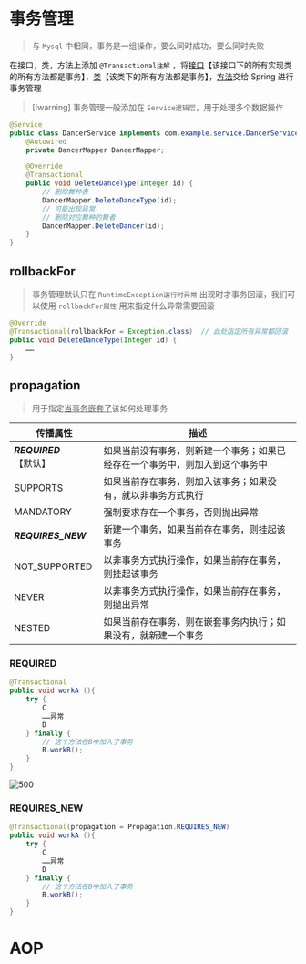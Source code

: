 # 事务管理
>与 `Mysql` 中相同，事务是一组操作，要么同时成功，要么同时失败

在接口，类，方法上添加 `@Transactional注解` ，将<u>接口</u>【该接口下的所有实现类的所有方法都是事务】，<u>类</u>【该类下的所有方法都是事务】，<u>方法</u>交给 Spring 进行事务管理

>[!warning] 事务管理一般添加在 `Service逻辑层`，用于处理多个数据操作

```java
@Service
public class DancerService implements com.example.service.DancerService {
    @Autowired
    private DancerMapper DancerMapper;

    @Override
    @Transactional
    public void DeleteDanceType(Integer id) {
	    // 删除舞种表
        DancerMapper.DeleteDanceType(id);  
        // 可能出现异常
        // 删除对应舞种的舞者
        DancerMapper.DeleteDancer(id);
    }
}
```

## rollbackFor
>事务管理默认只在 `RuntimeException运行时异常` 出现时才事务回滚，我们可以使用 `rollbackFor属性` 用来指定什么异常需要回滚

```java
@Override
@Transactional(rollbackFor = Exception.class)  // 此处指定所有异常都回滚
public void DeleteDanceType(Integer id) {
	……
}
```

## propagation
>用于指定<u>当事务嵌套了</u>该如何处理事务

| 传播属性               | 描述                                     |
| ------------------ | -------------------------------------- |
| ***REQUIRED***【默认】 | 如果当前没有事务，则新建一个事务；如果已经存在一个事务中，则加入到这个事务中 |
| SUPPORTS           | 如果当前存在事务，则加入该事务；如果没有，就以非事务方式执行         |
| MANDATORY          | 强制要求存在一个事务，否则抛出异常                      |
| ***REQUIRES_NEW*** | 新建一个事务，如果当前存在事务，则挂起该事务                 |
| NOT_SUPPORTED      | 以非事务方式执行操作，如果当前存在事务，则挂起该事务             |
| NEVER              | 以非事务方式执行操作，如果当前存在事务，则抛出异常              |
| NESTED             | 如果当前存在事务，则在嵌套事务内执行；如果没有，就新建一个事务        |

### REQUIRED
```java
@Transactional
public void workA (){
	try {
		C
		……异常
		D
	} finally {
		// 这个方法在B中加入了事务
		B.workB();
	}
}
```

![500](https://obsidian-1307744200.cos.ap-guangzhou.myqcloud.com/%E5%9B%BE%E7%89%87/202402291623087.png)

### REQUIRES_NEW
```java
@Transactional(propagation = Propagation.REQUIRES_NEW)
public void workA (){
	try {
		C
		……异常
		D
	} finally {
		// 这个方法在B中加入了事务
		B.workB();
	}
}
```



# AOP


